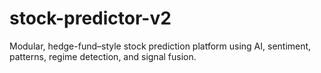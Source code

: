 # stock-predictor-v2

Modular, hedge-fund–style stock prediction platform using AI, sentiment, patterns, regime detection, and signal fusion.
